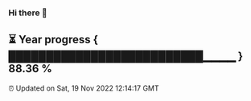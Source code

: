 ### Hi there 👋
⏳ Year progress { ██████████████████████████▁▁▁▁ } 88.36 %
---
⏰ Updated on Sat, 19 Nov 2022 12:14:17 GMT

